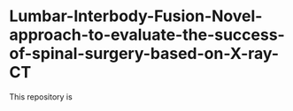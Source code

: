 # Lumbar-Interbody-Fusion-Novel-approach-to-evaluate-the-success-of-spinal-surgery-based-on-X-ray-CT
This repository is
